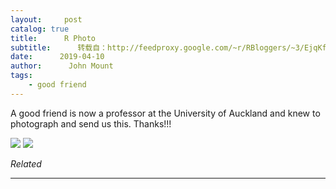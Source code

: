 ```yaml
---
layout:     post
catalog: true
title:      R Photo
subtitle:      转载自：http://feedproxy.google.com/~r/RBloggers/~3/EjqKf3Sqks4/
date:      2019-04-10
author:      John Mount
tags:
    - good friend
---
```






A good friend is now a professor at the University of Auckland and knew to photograph and send us this. Thanks!!!

![](https://i2.wp.com/www.win-vector.com/blog/wp-content/uploads/2019/04/R.jpg?resize=660%2C449)
![](https://i2.wp.com/www.win-vector.com/blog/wp-content/uploads/2019/04/R.jpg?resize=660%2C449)



*Related*








---
